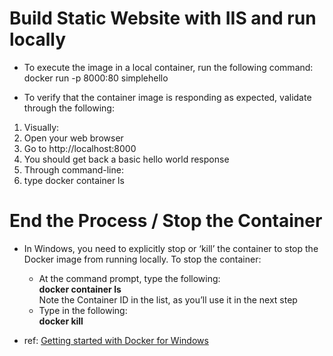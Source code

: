 
# Build Static Website with IIS and run locally

- To execute the image in a local container, run the following command:
docker run -p 8000:80 simplehello
 
- To verify that the container image is responding as expected, validate through the following:
1. Visually:
  1. Open your web browser
  2. Go to http://localhost:8000
  3. You should get back a basic hello world response
2. Through command-line:
  1. type docker container ls


# End the Process / Stop the Container
- In Windows, you need to explicitly stop or ‘kill’ the container to stop the Docker image from running locally. To stop the container:
  - At the command prompt, type the following: </br>
    <B> docker container ls </B> </br>
	Note the Container ID in the list, as you’ll use it in the next step
  - Type in the following: </br>
    <B> docker kill <Container ID> </B>

 

- ref: [Getting started with Docker for Windows](https://devblogs.microsoft.com/premier-developer/getting-started-with-docker-for-windows/)